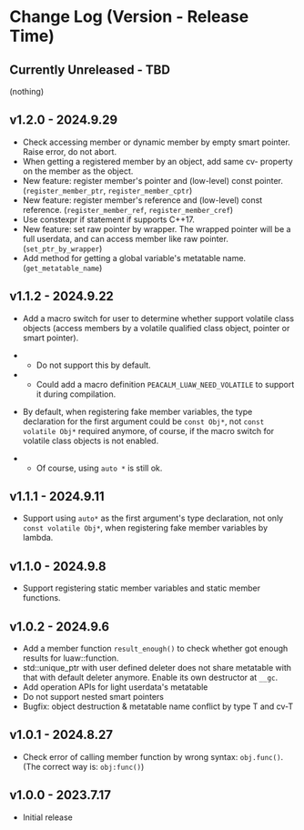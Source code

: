 # Change Log (Version - Release Time)


## Currently Unreleased - TBD

(nothing)


## v1.2.0 - 2024.9.29

* Check accessing member or dynamic member by empty smart pointer. Raise error, do not abort.
* When getting a registered member by an object, add same cv- property on the member as the object.
* New feature: register member's pointer and (low-level) const pointer. (`register_member_ptr`, `register_member_cptr`)
* New feature: register member's reference and (low-level) const reference. (`register_member_ref`, `register_member_cref`)
* Use constexpr if statement if supports C++17.
* New feature: set raw pointer by wrapper. The wrapped pointer will be a full userdata, and can access member like raw pointer. (`set_ptr_by_wrapper`)
* Add method for getting a global variable's metatable name. (`get_metatable_name`)


## v1.1.2 - 2024.9.22

* Add a macro switch for user to determine whether support volatile class objects 
(access members by a volatile qualified class object, pointer or smart pointer). 
* * Do not support this by default.
* * Could add a macro definition `PEACALM_LUAW_NEED_VOLATILE` to support it during compilation.

* By default, when registering fake member variables, the type declaration for the first argument could be `const Obj*`, not `const volatile Obj*` required anymore, of course, if the macro switch for volatile class objects is not enabled.
* * Of course, using `auto *` is still ok.


## v1.1.1 - 2024.9.11

* Support using `auto*` as the first argument's type declaration, not only `const volatile Obj*`, when registering fake member variables by lambda.


## v1.1.0 - 2024.9.8

* Support registering static member variables and static member functions.


## v1.0.2 - 2024.9.6

* Add a member function `result_enough()` to check whether got enough results for luaw::function.
* std::unique_ptr with user defined deleter does not share metatable with that with default deleter anymore. Enable its own destructor at `__gc`.
* Add operation APIs for light userdata's metatable
* Do not support nested smart pointers
* Bugfix: object destruction & metatable name conflict by type T and cv-T


## v1.0.1 - 2024.8.27

* Check error of calling member function by wrong syntax: `obj.func()`. (The correct way is: `obj:func()`)


## v1.0.0 - 2023.7.17

* Initial release

